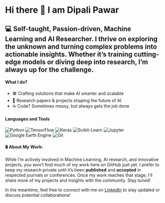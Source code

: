 # Hi there 👋 I am Dipali Pawar
## 💻 Self-taught, Passion-driven, Machine Learning and AI Researcher. I thrive on exploring the unknown and turning complex problems into actionable insights. Whether it’s training cutting-edge models or diving deep into research, I’m always up for the challenge. 

#### What I do?
* 🛠️ Crafting solutions that make AI smarter and scalable
* 📝 Research papers & projects shaping the future of AI
* ☕ Code? Sometimes messy, but always gets the job done

#### Languages and Tools
![Python](https://img.shields.io/badge/Python-3776AB?style=for-the-badge&logo=python&logoColor=white) ![TensorFlow](https://img.shields.io/badge/TensorFlow-FF6F00?style=for-the-badge&logo=tensorflow&logoColor=white) ![Keras](https://img.shields.io/badge/Keras-D00000?style=for-the-badge&logo=keras&logoColor=white)  ![Scikit-Learn](https://img.shields.io/badge/Scikit--Learn-F7931E?style=for-the-badge&logo=scikit-learn&logoColor=white) ![Jupyter](https://img.shields.io/badge/Jupyter-F37626?style=for-the-badge&logo=jupyter&logoColor=white)  ![Google Earth Engine](https://img.shields.io/badge/Google%20Earth%20Engine-34A853?style=for-the-badge&logo=google-earth&logoColor=white)  ![Git](https://img.shields.io/badge/Git-F05032?style=for-the-badge&logo=git&logoColor=white)  

#### 🔒 About My Work:

While I’m actively involved in Machine Learning, AI research, and innovative projects, you won’t find much of my work here on GitHub just yet. I prefer to keep my research private until it’s been **published** and **accepted** in respected journals or conferences. Once my work reaches that stage, I’ll share more of my projects and insights with the community. Stay tuned!

In the meantime, feel free to connect with me on [LinkedIn](https://www.linkedin.com/in/dipali-pawar-2431b4192/) to stay updated or discuss potential collaborations! 





<!--
**Dipali0209/Dipali0209** is a ✨ _special_ ✨ repository because its `README.md` (this file) appears on your GitHub profile.

Here are some ideas to get you started:

- 🔭 I’m currently working on ...
- 🌱 I’m currently learning ...
- 👯 I’m looking to collaborate on ...
- 🤔 I’m looking for help with ...
- 💬 Ask me about ...
- 📫 How to reach me: ...
- 😄 Pronouns: ...
- ⚡ Fun fact: ...

